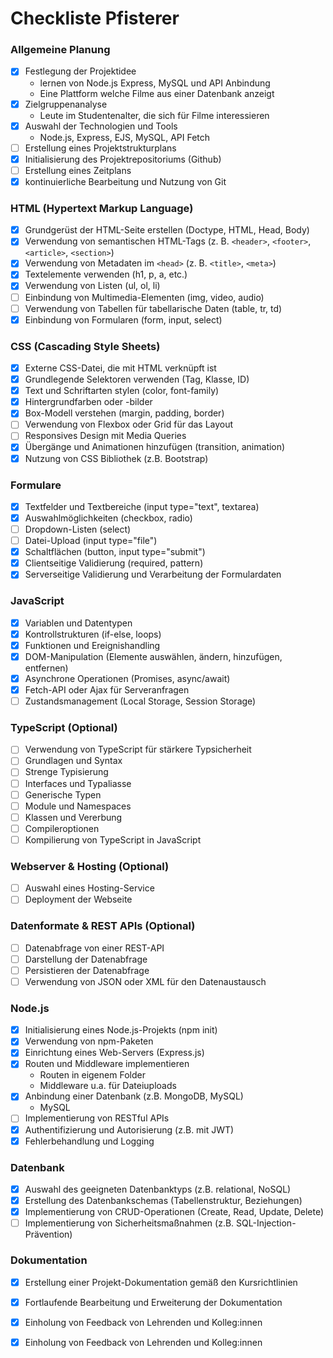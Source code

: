 # Checkliste Pfisterer

### Allgemeine Planung
- [x] Festlegung der Projektidee
    - lernen von Node.js Express, MySQL und API Anbindung
    - Eine Plattform welche Filme aus einer Datenbank anzeigt
- [x] Zielgruppenanalyse
    - Leute im Studentenalter, die sich für Filme interessieren
- [x] Auswahl der Technologien und Tools
    - Node.js, Express, EJS, MySQL, API Fetch
- [ ] Erstellung eines Projektstrukturplans
- [x] Initialisierung des Projektrepositoriums (Github)
- [ ] Erstellung eines Zeitplans
- [x] kontinuierliche Bearbeitung und Nutzung von Git

### HTML (Hypertext Markup Language)
- [x] Grundgerüst der HTML-Seite erstellen (Doctype, HTML, Head, Body)
- [x] Verwendung von semantischen HTML-Tags (z. B. `<header>`, `<footer>`, `<article>`, `<section>`)
- [x] Verwendung von Metadaten im `<head>` (z. B. `<title>`, `<meta>`)
- [x] Textelemente verwenden (h1, p, a, etc.)
- [x] Verwendung von Listen (ul, ol, li)
- [ ] Einbindung von Multimedia-Elementen (img, video, audio)
- [ ] Verwendung von Tabellen für tabellarische Daten (table, tr, td)
- [x] Einbindung von Formularen (form, input, select)
  
### CSS (Cascading Style Sheets)
- [x] Externe CSS-Datei, die mit HTML verknüpft ist
- [x] Grundlegende Selektoren verwenden (Tag, Klasse, ID)
- [x] Text und Schriftarten stylen (color, font-family)
- [x] Hintergrundfarben oder -bilder
- [x] Box-Modell verstehen (margin, padding, border)
- [ ] Verwendung von Flexbox oder Grid für das Layout
- [ ] Responsives Design mit Media Queries
- [x] Übergänge und Animationen hinzufügen (transition, animation)
- [X] Nutzung von CSS Bibliothek (z.B. Bootstrap)

### Formulare
- [x] Textfelder und Textbereiche (input type="text", textarea)
- [X] Auswahlmöglichkeiten (checkbox, radio)
- [ ] Dropdown-Listen (select)
- [ ] Datei-Upload (input type="file")
- [x] Schaltflächen (button, input type="submit")
- [x] Clientseitige Validierung (required, pattern)
- [x] Serverseitige Validierung und Verarbeitung der Formulardaten

### JavaScript
- [x] Variablen und Datentypen
- [x] Kontrollstrukturen (if-else, loops)
- [x] Funktionen und Ereignishandling
- [x] DOM-Manipulation (Elemente auswählen, ändern, hinzufügen, entfernen)
- [x] Asynchrone Operationen (Promises, async/await)
- [x] Fetch-API oder Ajax für Serveranfragen
- [ ] Zustandsmanagement (Local Storage, Session Storage)

### TypeScript (Optional)
- [ ] Verwendung von TypeScript für stärkere Typsicherheit
- [ ] Grundlagen und Syntax
- [ ] Strenge Typisierung
- [ ] Interfaces und Typaliasse
- [ ] Generische Typen
- [ ] Module und Namespaces
- [ ] Klassen und Vererbung
- [ ] Compileroptionen
- [ ] Kompilierung von TypeScript in JavaScript

### Webserver & Hosting (Optional)
- [ ] Auswahl eines Hosting-Service
- [ ] Deployment der Webseite

### Datenformate & REST APIs (Optional)
- [ ] Datenabfrage von einer REST-API
- [ ] Darstellung der Datenabfrage
- [ ] Persistieren der Datenabfrage
- [ ] Verwendung von JSON oder XML für den Datenaustausch

### Node.js
- [x] Initialisierung eines Node.js-Projekts (npm init)
- [x] Verwendung von npm-Paketen
- [x] Einrichtung eines Web-Servers (Express.js)
- [x] Routen und Middleware implementieren
    - Routen in eigenem Folder
    - Middleware u.a. für Dateiuploads
- [x] Anbindung einer Datenbank (z.B. MongoDB, MySQL)
    - MySQL
- [ ] Implementierung von RESTful APIs
- [x] Authentifizierung und Autorisierung (z.B. mit JWT)
- [x] Fehlerbehandlung und Logging

### Datenbank
- [x] Auswahl des geeigneten Datenbanktyps (z.B. relational, NoSQL)
- [x] Erstellung des Datenbankschemas (Tabellenstruktur, Beziehungen)
- [x] Implementierung von CRUD-Operationen (Create, Read, Update, Delete)
- [ ] Implementierung von Sicherheitsmaßnahmen (z.B. SQL-Injection-Prävention)

### Dokumentation
- [x] Erstellung einer Projekt-Dokumentation gemäß den Kursrichtlinien
- [x] Fortlaufende Bearbeitung und Erweiterung der Dokumentation
- [x] Einholung von Feedback von Lehrenden und Kolleg:innen
- [x] Einholung von Feedback von Lehrenden und Kolleg:innen

